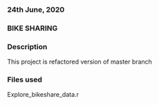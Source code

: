 ### 24th June, 2020

### BIKE SHARING 

### Description
This project is refactored version of master branch

### Files used
Explore_bikeshare_data.r


